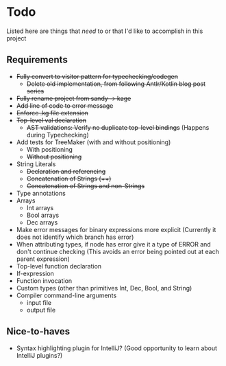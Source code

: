 # Todo
Listed here are things that _need_ to or that I'd like to accomplish in this project

## Requirements
- ~~Fully convert to visitor pattern for typechecking/codegen~~
  - ~~Delete old implementation, from following Antlr/Kotlin blog post series~~
- ~~Fully rename project from sandy -> kage~~
- ~~Add line of code to error message~~
- ~~Enforce .kg file extension~~
- ~~Top-level val declaration~~
  - ~~AST validations: Verify no duplicate top-level bindings~~ (Happens during Typechecking)
- Add tests for TreeMaker (with and without positioning)
  - With positioning
  - ~~Without positioning~~
- String Literals
  - ~~Declaration and referencing~~
  - ~~Concatenation of Strings (++)~~
  - ~~Concatenation of Strings and non-Strings~~
- Type annotations
- Arrays
  - Int arrays
  - Bool arrays
  - Dec arrays 
- Make error messages for binary expressions more explicit
    (Currently it does not identify which branch has error)
- When attributing types, if node has error give it a type of ERROR and don't continue checking
    (This avoids an error being pointed out at each parent expression)
- Top-level function declaration
- If-expression
- Function invocation
- Custom types (other than primitives Int, Dec, Bool, and String)
- Compiler command-line arguments
  - input file
  - output file


## Nice-to-haves
- Syntax highlighting plugin for IntelliJ? (Good opportunity to learn about IntelliJ plugins?)